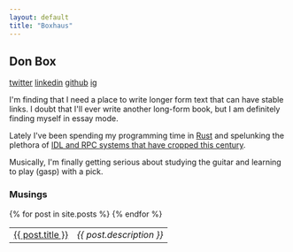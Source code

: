 ```yaml
---
layout: default
title: "Boxhaus"
---
```


## Don Box

[twitter](https://twitter.com/donbox)
[linkedin](https://www.linkedin.com/in/don-box-1a27b/)
[github](https://github.com/donbox)
[ig](https://www.instagram.com/don.box/)


I'm finding that I need a place to write longer form text that can have stable links. I doubt that I'll ever write another long-form book, but I am definitely finding myself in essay mode. 

Lately I've been spending my programming time in [Rust](https://www.rust-lang.org) and spelunking the plethora of [IDL and RPC systems that have cropped this century](https://twitter.com/donbox/status/1402720653942218753). 

Musically, I'm finally getting serious about studying the guitar and learning to play (gasp) with a pick.


### Musings
<table>
<thead>
</thead>
<tbody>
  {% for post in site.posts %}
    <tr>
      <td><a href="{{ post.url }}">{{ post.title }}</a></td>
      <td><em>{{ post.description }}</em></td>
    </tr>
  {% endfor %}
</tbody>
</table>
